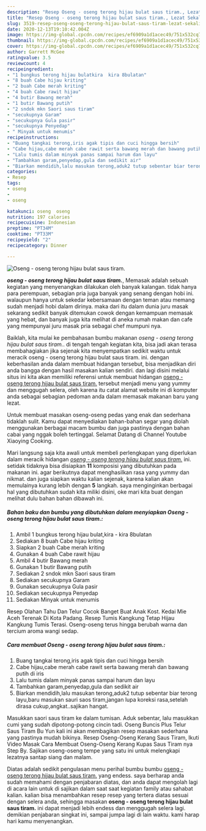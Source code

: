 ```yaml
---
description: "Resep Oseng - oseng terong hijau bulat saus tiram., Lezat Sekali"
title: "Resep Oseng - oseng terong hijau bulat saus tiram., Lezat Sekali"
slug: 3519-resep-oseng-oseng-terong-hijau-bulat-saus-tiram-lezat-sekali
date: 2020-12-13T19:10:42.004Z
image: https://img-global.cpcdn.com/recipes/ef6909a1d1acec49/751x532cq70/oseng-oseng-terong-hijau-bulat-saus-tiram-foto-resep-utama.jpg
thumbnail: https://img-global.cpcdn.com/recipes/ef6909a1d1acec49/751x532cq70/oseng-oseng-terong-hijau-bulat-saus-tiram-foto-resep-utama.jpg
cover: https://img-global.cpcdn.com/recipes/ef6909a1d1acec49/751x532cq70/oseng-oseng-terong-hijau-bulat-saus-tiram-foto-resep-utama.jpg
author: Garrett McGee
ratingvalue: 3.5
reviewcount: 4
recipeingredient:
- "1 bungkus terong hijau bulatkira  kira 8bulatan"
- "8 buah Cabe hijau kriting"
- "2 buah Cabe merah kriting"
- "4 buah Cabe rawit hijau"
- "4 butir Bawang merah"
- "1 butir Bawang putih"
- "2 sndok mkn Saori saus tiram"
- "secukupnya Garam"
- "secukupnya Gula pasir"
- "secukupnya Penyedap"
- " Minyak untuk menumis"
recipeinstructions:
- "Buang tangkai terong,iris agak tipis dan cuci hingga bersih"
- "Cabe hijau,cabe merah cabe rawit serta bawang merah dan bawang putih di iris"
- "Lalu tumis dalam minyak panas sampai harum dan layu"
- "Tambahkan garam,penyedap,gula dan sedikit air"
- "Biarkan mendidih,lalu masukan terong,aduk2 tutup sebentar biar terong layu,baru masukan sauri saos tiram,jangan lupa koreksi rasa,setelah dirasa cukup,angkat..sajikan hangat."
categories:
- Resep
tags:
- oseng
- 
- oseng

katakunci: oseng  oseng 
nutrition: 197 calories
recipecuisine: Indonesian
preptime: "PT34M"
cooktime: "PT33M"
recipeyield: "2"
recipecategory: Dinner

---
```



![Oseng - oseng terong hijau bulat saus tiram.](https://img-global.cpcdn.com/recipes/ef6909a1d1acec49/751x532cq70/oseng-oseng-terong-hijau-bulat-saus-tiram-foto-resep-utama.jpg)

<b><i>oseng - oseng terong hijau bulat saus tiram.</i></b>, Memasak adalah sebuah kegiatan yang menyenangkan dilakukan oleh banyak kalangan. tidak hanya para perempuan, sebagian pria juga banyak yang senang dengan hobi ini. walaupun hanya untuk sekedar kebersamaan dengan teman atau memang sudah menjadi hobi dalam dirinya. maka dari itu dalam dunia juru masak sekarang sedikit banyak ditemukan cowok dengan kemampuan memasak yang hebat, dan banyak juga kita melihat di aneka rumah makan dan cafe yang mempunyai juru masak pria sebagai chef mumpuni nya.

Baiklah, kita mulai ke pembahasan bumbu makanan <i>oseng - oseng terong hijau bulat saus tiram.</i>. di tengah tengah kegiatan kita, bisa jadi akan terasa membahagiakan jika sejenak kita menyempatkan sedikit waktu untuk meracik oseng - oseng terong hijau bulat saus tiram. ini. dengan keberhasilan anda dalam membuat hidangan tersebut, bisa menjadikan diri anda bangga dengan hasil masakan kalian sendiri. dan lagi disini melalui situs ini kita akan memiliki referensi untuk membuat hidangan <u>oseng - oseng terong hijau bulat saus tiram.</u> tersebut menjadi menu yang yummy dan menggugah selera, oleh karena itu catat alamat website ini di komputer anda sebagai sebagian pedoman anda dalam memasak makanan baru yang lezat.

Untuk membuat masakan oseng-oseng pedas yang enak dan sederhana tidaklah sulit. Kamu dapat menyediakan bahan-bahan segar yang diolah menggunakan berbagai macam bumbu dan juga pastinya dengan bahan cabai yang nggak boleh tertinggal. Selamat Datang di Channel Youtube Xiaoying Cooking.


Mari langsung saja kita awali untuk membeli perlengkapan yang diperlukan dalam meracik hidangan <u><i>oseng - oseng terong hijau bulat saus tiram.</i></u> ini. setidak tidaknya bisa disiapkan <b>11</b> komposisi yang dibutuhkan pada makanan ini. agar berikutnya dapat menghasilkan rasa yang yummy dan nikmat. dan juga siapkan waktu kalian sejenak, karena kalian akan memulainya kurang lebih dengan <b>5</b> langkah. saya menginginkan berbagai hal yang dibutuhkan sudah kita miliki disini, oke mari kita buat dengan melihat dulu bahan bahan dibawah ini.

<!--inarticleads1-->

##### Bahan baku dan bumbu yang dibutuhkan dalam menyiapkan Oseng - oseng terong hijau bulat saus tiram.:

1. Ambil 1 bungkus terong hijau bulat,kira - kira 8bulatan
1. Sediakan 8 buah Cabe hijau kriting
1. Siapkan 2 buah Cabe merah kriting
1. Gunakan 4 buah Cabe rawit hijau
1. Ambil 4 butir Bawang merah
1. Gunakan 1 butir Bawang putih
1. Sediakan 2 sndok mkn Saori saus tiram
1. Sediakan secukupnya Garam
1. Gunakan secukupnya Gula pasir
1. Sediakan secukupnya Penyedap
1. Sediakan  Minyak untuk menumis


Resep Olahan Tahu Dan Telur Cocok Banget Buat Anak Kost. Kedai Mie Aceh Terenak Di Kota Padang. Resep Tumis Kangkung Tetap Hijau Kangkung Tumis Terasi. Oseng-oseng terus hingga berubah warna dan tercium aroma wangi sedap. 

<!--inarticleads2-->

##### Cara membuat Oseng - oseng terong hijau bulat saus tiram.:

1. Buang tangkai terong,iris agak tipis dan cuci hingga bersih
1. Cabe hijau,cabe merah cabe rawit serta bawang merah dan bawang putih di iris
1. Lalu tumis dalam minyak panas sampai harum dan layu
1. Tambahkan garam,penyedap,gula dan sedikit air
1. Biarkan mendidih,lalu masukan terong,aduk2 tutup sebentar biar terong layu,baru masukan sauri saos tiram,jangan lupa koreksi rasa,setelah dirasa cukup,angkat..sajikan hangat.


Masukkan saori saus tiram ke dalam tumisan. Aduk sebentar, lalu masukkan cumi yang sudah dipotong-potong cincin tadi. Oseng Buncis Plus Telur Saus Tiram Bu Yun kali ini akan membagikan resep masakan sederhana yang pastinya mudah bikinya. Resep Oseng-Oseng Kerang Saus Tiram, Ikuti Video Masak Cara Membuat Oseng-Oseng Kerang Kupas Saus Tiram nya Step By. Sajikan oseng-oseng tempe yang satu ini untuk melengkapi lezatnya santap siang dan malam. 

Diatas adalah sedikit pengulasan menu perihal bumbu bumbu <u>oseng - oseng terong hijau bulat saus tiram.</u> yang endess. saya berharap anda sudah memahami dengan penjabaran diatas, dan anda dapat mengolah lagi di acara lain untuk di sajikan dalam saat saat kegiatan family atau sahabat kalian. kalian bisa menambahkan resep resep yang tertera diatas sesuai dengan selera anda, sehingga masakan <b>oseng - oseng terong hijau bulat saus tiram.</b> ini dapat menjadi lebih endess dan menggugah selera lagi. demikian penjabaran singkat ini, sampai jumpa lagi di lain waktu. kami harap hari kamu menyenangkan.
